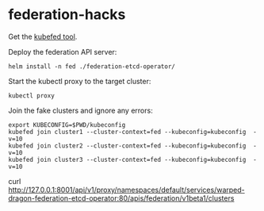 # federation-hacks

Get the [kubefed tool](https://kubernetes.io/docs/tutorials/federation/set-up-cluster-federation-kubefed/).

Deploy the federation API server:

```
helm install -n fed ./federation-etcd-operator/
```

Start the kubectl proxy to the target cluster:

```
kubectl proxy
```

Join the fake clusters and ignore any errors:

```
export KUBECONFIG=$PWD/kubeconfig
kubefed join cluster1 --cluster-context=fed --kubeconfig=kubeconfig  -v=10
kubefed join cluster2 --cluster-context=fed --kubeconfig=kubeconfig  -v=10
kubefed join cluster3 --cluster-context=fed --kubeconfig=kubeconfig  -v=10
```


curl  http://127.0.0.1:8001/api/v1/proxy/namespaces/default/services/warped-dragon-federation-etcd-operator:80/apis/federation/v1beta1/clusters


